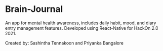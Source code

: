 # Brain-Journal

An app for mental health awareness, includes daily habit, mood, and diary entry management features. Developed using React-Native for HackOn 2.0 2021.

Created by: Sashintha Tennakoon and Priyanka Bangalore
